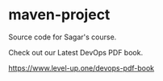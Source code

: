 # maven-project
Source code for Sagar's course.

Check out our Latest DevOps PDF book.

https://www.level-up.one/devops-pdf-book
